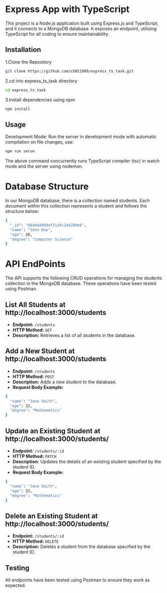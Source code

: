 
# Express App with TypeScript

This project is a Node.js application built using Express.js and TypeScript, and it connects to a MongoDB database. It exposes an endpoint, utilizing TypeScript for all coding to ensure maintainability.

## Installation

1.Clone the Repository 

```bash
git clone https://github.com/cb011009/express_ts_task.git
```
2.cd into express_ts_task directory

```bash
cd express_ts_task
```
3.Install dependencies using npm

```bash
npm install
```
## Usage

Development Mode: Run the server in development mode with automatic compilation on file changes, use:

```bash
npm run serve
```
The above command concurrently runs TypeScript compiler (tsc) in watch mode and the server using nodemon.

# Database Structure
In our MongoDB database, there is a collection named students. Each document within this collection represents a student and follows the structure below:

```bash
{
  "_id": "664dad40daf31a9c24e289e6",
  "name": "John Doe",
  "age": 20,
  "degree": "Computer Science"
}
```

# API EndPoints

The API supports the following CRUD operations for managing the students collection in the MongoDB database. These operations have been tested using Postman.

## List All Students at http://localhost:3000/students

- **Endpoint:** `/students`
- **HTTP Method:** `GET`
- **Description:** Retrieves a list of all students in the database.

## Add a New Student at http://localhost:3000/students

- **Endpoint:** `/students`
- **HTTP Method:** `POST`
- **Description:** Adds a new student to the database.
- **Request Body Example:**


```bash
{
  "name": "Jane Smith",
  "age": 22,
  "degree": "Mathematics"
}
```
## Update an Existing Student at http://localhost:3000/students/<id>

- **Endpoint:** `/students/:id`
- **HTTP Method:** `PATCH`
- **Description:** Updates the details of an existing student specified by the student ID.
- **Request Body Example:**


```bash
{
  "name": "Jane Smith",
  "age": 22,
  "degree": "Mathematics"
}
```

  
## Delete an Existing Student at http://localhost:3000/students/<id>

- **Endpoint:** `/students/:id`
- **HTTP Method:** `DELETE`
- **Description:** Deletes a student from the database specified by the student ID.

## Testing

All endpoints have been tested using Postman to ensure they work as expected.



